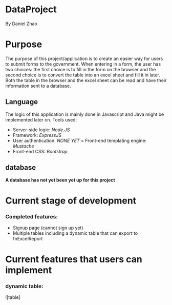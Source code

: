 # DataProject
By Daniel Zhao
# Purpose
The purpose of this project/application is to create an easier way for users to submit forms to the government. When entering in a form, the user has two choices: the first choice is to fill in the form on the browser and the second choice is to convert the table into an excel sheet and fill it in later. Both the table in the browser and the excel sheet can be read and have their information sent to a database.

## Language
The logic of this application is mainly done in Javascript and Java might be implemented later on. Tools used:
- Server-side logic: *Node.JS*
- Framework: *ExpressJS*
- User authentication: *NONE YET*
= Front-end templating engine: *Mustache*
- Front-end CSS: *Bootstrap*


## database

**A database has not yet been yet up for this project**

# Current stage of development
### Completed features:
- Signup page (cannot sign up yet)
- Multiple tables including a dynamic table that can export to fnExcelReport

# Current features that users can implement
### dynamic table:
![table]
